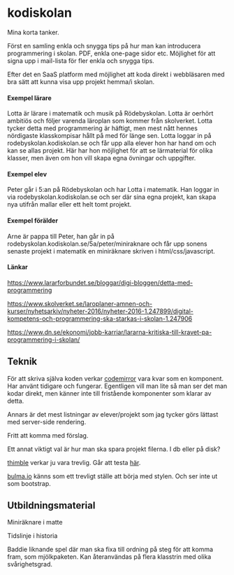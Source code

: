 # kodiskolan

Mina korta tanker.

Först en samling enkla och snygga tips på hur man kan introducera programmering i skolan. PDF, enkla one-page sidor etc. Möjlighet för att signa upp i mail-lista för fler enkla och snygga tips.

Efter det en SaaS platform med möjlighet att koda direkt i webbläsaren med bra sätt att kunna visa upp projekt hemma/i skolan.

#### Exempel lärare
Lotta är lärare i matematik och musik på Rödebyskolan. Lotta är oerhört ambitiös och följer varenda läroplan som kommer från skolverket. Lotta tycker detta med programmering är häftigt, men mest nått hennes nördigaste klasskompisar hållt på med för länge sen. Lotta loggar in på rodebyskolan.kodiskolan.se och får upp alla elever hon har hand om och kan se allas projekt. Här har hon möjlighet för att se lärmaterial för olika klasser, men även om hon vill skapa egna övningar och uppgifter.

#### Exempel elev
Peter går i 5:an på Rödebyskolan och har Lotta i matematik. Han loggar in via rodebyskolan.kodiskolan.se och ser där sina egna projekt, kan skapa nya utifrån mallar eller ett helt tomt projekt.

#### Exempel förälder
Arne är pappa till Peter, han går in på rodebyskolan.kodiskolan.se/5a/peter/miniraknare och får upp sonens senaste projekt i matematik en miniräknare skriven i html/css/javascript.

#### Länkar

https://www.lararforbundet.se/bloggar/digi-bloggen/detta-med-programmering

https://www.skolverket.se/laroplaner-amnen-och-kurser/nyhetsarkiv/nyheter-2016/nyheter-2016-1.247899/digital-kompetens-och-programmering-ska-starkas-i-skolan-1.247906

https://www.dn.se/ekonomi/jobb-karriar/lararna-kritiska-till-kravet-pa-programmering-i-skolan/

## Teknik
För att skriva själva koden verkar [codemirror](https://codemirror.net/demo/sublime.html) vara kvar som en komponent. Har använt tidigare och fungerar. Egentligen vill man lite så man ser det man kodar direkt, men känner inte till fristående komponenter som klarar av detta.

Annars är det mest listningar av elever/projekt som jag tycker görs lättast med server-side rendering.

Fritt att komma med förslag.

Ett annat viktigt val är hur man ska spara projekt filerna. I db eller på disk?

[thimble](https://github.com/mozilla/thimble.mozilla.org) verkar ju vara trevlig. Går att testa [här](https://thimble.mozilla.org/en-US/).

[bulma.io](https://bulma.io/) känns som ett trevligt ställe att börja med stylen. Och ser inte ut som bootstrap.


## Utbildningsmaterial

Miniräknare i matte

Tidslinje i historia

Baddie liknande spel där man ska fixa till ordning på steg för att komma fram, som mjölkpaketen. Kan återanvändas på flera klasstrin med olika svårighetsgrad.
